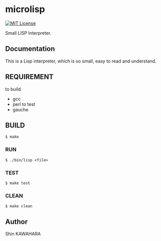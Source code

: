 # microlisp

[![MIT License](http://img.shields.io/badge/license-MIT-blue.svg?style=flat)](LICENSE)

Small LISP Interpreter.

## Documentation

This is a Lisp interpreter, which is so small, easy to read and understand.

## REQUIREMENT

to build
+ gcc
+ perl
to test
+ gauche

## BUILD

```console
$ make
```

### RUN

```console
$ ./bin/lisp <file>
```

### TEST

```console
$ make test
```

### CLEAN

```console
$ make clean
```

## Author

Shin KAWAHARA
